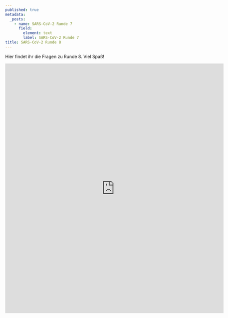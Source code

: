 ```yaml
---
published: true
metadata:
  _posts:
    - name: SARS-CoV-2 Runde 7
      field:
        element: text
        label: SARS-CoV-2 Runde 7
title: SARS-CoV-2 Runde 8
---
```

Hier findet ihr die Fragen zu Runde 8. Viel Spaß!

<iframe src="https://forms.gle/8rrK2wRj7R2mBCgS9" width="700" height="800" frameborder="0" marginheight="0" marginwidth="10"></iframe>
